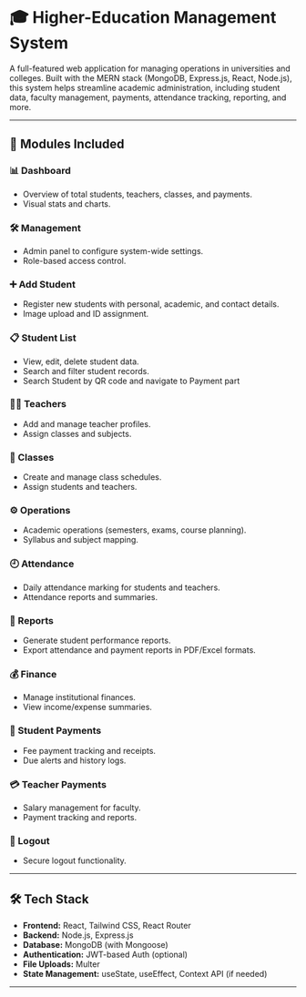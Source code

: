 # 🎓 Higher-Education Management System

A full-featured web application for managing operations in universities and colleges. Built with the MERN stack (MongoDB, Express.js, React, Node.js), this system helps streamline academic administration, including student data, faculty management, payments, attendance tracking, reporting, and more.

---

## 📁 Modules Included

### 📊 Dashboard
- Overview of total students, teachers, classes, and payments.
- Visual stats and charts.

### 🛠️ Management
- Admin panel to configure system-wide settings.
- Role-based access control.

### ➕ Add Student
- Register new students with personal, academic, and contact details.
- Image upload and ID assignment.

### 📋 Student List
- View, edit, delete student data.
- Search and filter student records.
- Search Student by QR code and navigate to Payment part

### 👨‍🏫 Teachers
- Add and manage teacher profiles.
- Assign classes and subjects.

### 🏫 Classes
- Create and manage class schedules.
- Assign students and teachers.

### ⚙️ Operations
- Academic operations (semesters, exams, course planning).
- Syllabus and subject mapping.

### 🕘 Attendance
- Daily attendance marking for students and teachers.
- Attendance reports and summaries.

### 📄 Reports
- Generate student performance reports.
- Export attendance and payment reports in PDF/Excel formats.

### 💰 Finance
- Manage institutional finances.
- View income/expense summaries.

### 💸 Student Payments
- Fee payment tracking and receipts.
- Due alerts and history logs.

### 💳 Teacher Payments
- Salary management for faculty.
- Payment tracking and reports.

### 🔐 Logout
- Secure logout functionality.

---

## 🛠️ Tech Stack

- **Frontend:** React, Tailwind CSS, React Router
- **Backend:** Node.js, Express.js
- **Database:** MongoDB (with Mongoose)
- **Authentication:** JWT-based Auth (optional)
- **File Uploads:** Multer
- **State Management:** useState, useEffect, Context API (if needed)

---


